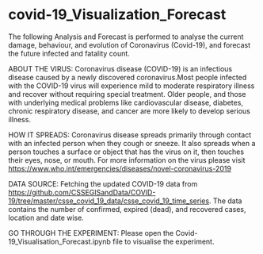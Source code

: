 # covid-19_Visualization_Forecast
The following Analysis and Forecast is performed to analyse the current damage, behaviour, and evolution of Coronavirus (Covid-19), and forecast the future infected and fatality count.

ABOUT THE VIRUS: Coronavirus disease (COVID-19) is an infectious disease caused by a newly discovered coronavirus.Most people infected with the COVID-19 virus will experience mild to moderate respiratory illness and recover without requiring special treatment. Older people, and those with underlying medical problems like cardiovascular disease, diabetes, chronic respiratory disease, and cancer are more likely to develop serious illness.

HOW IT SPREADS: Coronavirus disease spreads primarily through contact with an infected person when they cough or sneeze. It also spreads when a person touches a surface or object that has the virus on it, then touches their eyes, nose, or mouth.
For more information on the virus please visit https://www.who.int/emergencies/diseases/novel-coronavirus-2019

DATA SOURCE: Fetching the updated COVID-19 data from https://github.com/CSSEGISandData/COVID-19/tree/master/csse_covid_19_data/csse_covid_19_time_series. The data contains the number of confirmed, expired (dead), and recovered cases, location and date wise. 

GO THROUGH THE EXPERIMENT: Please open the Covid-19_Visualisation_Forecast.ipynb file to visualise the experiment.
